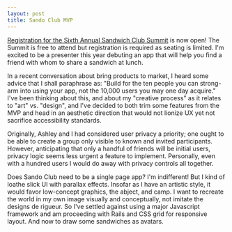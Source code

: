 ```yaml
---
layout: post
title: Sando Club MVP
---
```

[Registration for the Sixth Annual Sandwich Club Summit](http://sandwich-club.org/2017-sandwich-club-summit/) is now open! The Summit is free to attend but registration is required as seating is limited. I'm excited to be a presenter this year debuting an app that will help you find a friend with whom to share a sandwich at lunch.

In a recent conversation about bring products to market, I heard some advice that I shall paraphrase as: "Build for the ten people you can strong-arm into using your app, not the 10,000 users you may one day acquire." I've been thinking about this, and about my "creative process" as it relates to "art" vs. "design", and I've decided to both trim some features from the MVP and head in an aesthetic direction that would not lionize UX yet not sacrifice accessibility standards.

Originally, Ashley and I had considered user privacy a priority; one ought to be able to create a group only visible to known and invited participants. However, anticipating that only a handful of friends will be initial users, privacy logic seems less urgent a feature to implement. Personally, even with a hundred users I would do away with privacy controls all together.

Does Sando Club need to be a single page app? I'm indifferent! But I kind of loathe slick UI with parallax effects. Insofar as I have an artistic style, it would favor low-concept graphics, the abject, and camp. I want to recreate the world in my own image visually and conceptually, not imitate the designs de rigueur. So I've settled against using a major Javascript framework and am proceeding with Rails and CSS grid for responsive layout. And now to draw some sandwiches as avatars.
